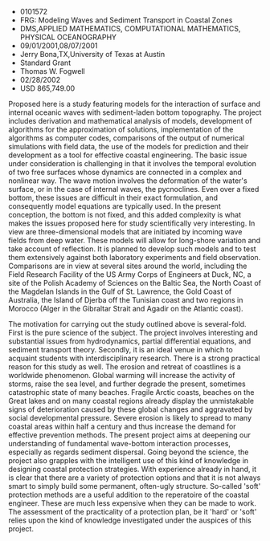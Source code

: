 
* 0101572
* FRG: Modeling Waves and Sediment Transport in Coastal Zones
* DMS,APPLIED MATHEMATICS, COMPUTATIONAL MATHEMATICS, PHYSICAL OCEANOGRAPHY
* 09/01/2001,08/07/2001
* Jerry Bona,TX,University of Texas at Austin
* Standard Grant
* Thomas W. Fogwell
* 02/28/2002
* USD 865,749.00

Proposed here is a study featuring models for the interaction of surface and
internal oceanic waves with sediment-laden bottom topography. The project
includes derivation and mathematical analysis of models, development of
algorithms for the approximation of solutions, implementation of the algorithms
as computer codes, comparisons of the output of numerical simulations with field
data, the use of the models for prediction and their development as a tool for
effective coastal engineering. The basic issue under consideration is
challenging in that it involves the temporal evolution of two free surfaces
whose dynamics are connected in a complex and nonlinear way. The wave motion
involves the deformation of the water's surface, or in the case of internal
waves, the pycnoclines. Even over a fixed bottom, these issues are difficult in
their exact formulation, and consequently model equations are typically used. In
the present conception, the bottom is not fixed, and this added complexity is
what makes the issues proposed here for study scientifically very interesting.
In view are three-dimensional models that are initiated by incoming wave fields
from deep water. These models will allow for long-shore variation and take
account of reflection. It is planned to develop such models and to test them
extensively against both laboratory experiments and field observation.
Comparisons are in view at several sites around the world, including the Field
Research Facility of the US Army Corps of Engineers at Duck, NC, a site of the
Polish Academy of Sciences on the Baltic Sea, the North Coast of the Magdelan
Islands in the Gulf of St. Lawrence, the Gold Coast of Australia, the Island of
Djerba off the Tunisian coast and two regions in Morocco (Alger in the Gibraltar
Strait and Agadir on the Atlantic coast).

The motivation for carrying out the study outlined above is several-fold. First
is the pure science of the subject. The project involves interesting and
substantial issues from hydrodynamics, partial differential equations, and
sediment transport theory. Secondly, it is an ideal venue in which to acquaint
students with interdisciplinary research. There is a strong practical reason for
this study as well. The erosion and retreat of coastlines is a worldwide
phenomenon. Global warming will increase the activity of storms, raise the sea
level, and further degrade the present, sometimes catastrophic state of many
beaches. Fragile Arctic coasts, beaches on the Great lakes and on many coastal
regions already display the unmistakable signs of deterioration caused by these
global changes and aggravated by social developmental pressure. Severe erosion
is likely to spread to many coastal areas within half a century and thus
increase the demand for effective prevention methods. The present project aims
at deepening our understanding of fundamental wave-bottom interaction processes,
especially as regards sediment dispersal. Going beyond the science, the project
also grapples with the intelligent use of this kind of knowledge in designing
coastal protection strategies. With experience already in hand, it is clear that
there are a variety of protection options and that it is not always smart to
simply build some permanent, often-ugly structure. So-called 'soft' protection
methods are a useful addition to the reperatoire of the coastal engineer. These
are much less expensive when they can be made to work. The assessment of the
practicality of a protection plan, be it 'hard' or 'soft' relies upon the kind
of knowledge investigated under the auspices of this project.


